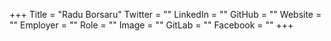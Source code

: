 +++
Title = "Radu Borsaru"
Twitter = ""
LinkedIn = ""
GitHub = ""
Website = ""
Employer = ""
Role = ""
Image = ""
GitLab = ""
Facebook = ""
+++
